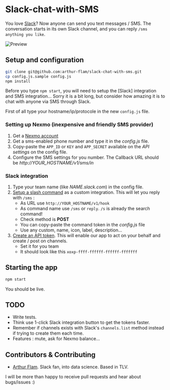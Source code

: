 # Slack-chat-with-SMS

You love [Slack](https://slack.com/)?
Now anyone can send you text messages / SMS.
The conversation starts in its own Slack channel, and you can reply `/sms anything you like`.

![Preview](https://raw.github.com/arthur-flam/slack-chat-with-sms/master/screen-capture.png)

## Setup and configuration

```bash
git clone git@github.com:arthur-flam/slack-chat-with-sms.git
cp config.js.sample config.js
npm install
```

Before you type `npm start`, you will need to setup the [Slack] integration and SMS integration...
Sorry it is a bit long, but consider how amazing it is to chat with anyone via SMS through Slack.

First of all type your hostname/ip/protocole in the new `config.js` file.

### Setting up Nexmo (inexpensive and friendly SMS provider)
1. Get a [Nexmo account](https://nexmo.com)
2. Get a sms-enabled phone number and type it in the *config.js* file.
3. Copy-paste the `APP_ID` or `KEY` and `APP_SECRET` available on the *API settings* on the config file.
5. Configure the SMS settings for you number. The Callback URL should be *http://YOUR_HOSTNAME/v1/sms/in*

### Slack integration
1. Type your team name (like *NAME.slack.com*) in the config file.
2. [Setup a slash command](https://lookies.slack.com/apps/manage/custom-integrations) as a custom integration. This will let you reply with `/sms` :
     * As URL use `http://YOUR_HOSTNAME/v1/hook`
     * As command name use `/sms` or `reply`. `/s` is already the search command!
	 * Check method is **POST**
	 * You can copy-paste the command token in the *config.js* file
	 * Use any custom, name, icon, label, description...
3. [Create an API token](https://api.slack.com/web). This will enable our app to act on your behalf and create / post on channels.
     * Set it for you team
     * It should look like this `xoxp-ffff-ffffff-ffffff-fffffff`

## Starting the app
```bash
npm start
```
You should be live.

## TODO
- Write tests.
- Think use 1-click Slack integration button to get the tokens faster.
- Remember if channels exists with Slack's `channels.list` method instead if trying to create them each time.
- Features : mute, ask for Nexmo balance...

## Contributors & Contributing
- [Arthur Flam](https://twitter.com/ArthurFlam). Slack fan, into data science. Based in TLV.

I will be more than happy to receive pull requests and hear about bugs/issues :)
